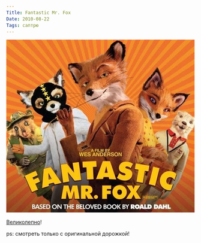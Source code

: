 ```yaml
---
Title: Fantastic Mr. Fox
Date: 2010-08-22
Tags: саптрю
---
```


![Fantastic Mr. Fox](images/fantastik-mr-fox.jpg)

[Великолепно][1]!

ps: cмотреть только с оригинальной дорожкой!

[1]: http://www.imdb.com/title/tt0432283/
